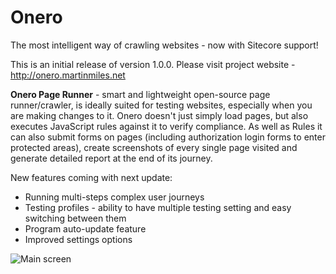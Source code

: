 # Onero
The most intelligent way of crawling websites - now with Sitecore support!

This is an initial release of version 1.0.0. Please visit project website - http://onero.martinmiles.net

**Onero Page Runner** - smart and lightweight open-source page runner/crawler, is ideally suited for testing websites, especially when you are making changes to it. Onero doesn't just simply load pages, but also executes JavaScript rules against it to verify compliance. As well as Rules it can also submit forms on pages (including authorization login forms to enter protected areas), create screenshots of every single page visited and generate detailed report at the end of its journey.

New features coming with next update:

- Running multi-steps complex user journeys
- Testing profiles - ability to have multiple testing setting and easy switching between them
- Program auto-update feature
- Improved settings options

![Main screen](http://onero.martinmiles.net/screens/1.%20Main%20screen.png)